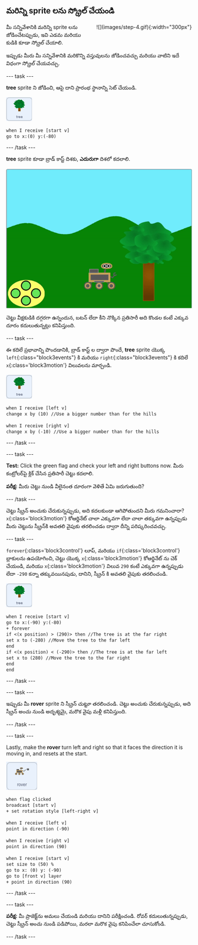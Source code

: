 ## మరిన్ని sprite లను స్క్రోల్ చేయండి

<div style="display: flex; flex-wrap: wrap">
<div style="flex-basis: 200px; flex-grow: 1; margin-right: 15px;">
మీ సన్నివేశానికి మరిన్ని sprite లను జోడించేటప్పుడు, ఇవి ఎడమ మరియు కుడికి కూడా స్క్రోల్ చేయాలి.
</div>
<div>
![](images/step-4.gif){:width="300px"}
</div>
</div>

ఇప్పుడు మీరు మీ సన్నివేశానికి మరికొన్ని వస్తువులను జోడించవచ్చు మరియు వాటిని ఇదే విధంగా స్క్రోల్ చేయవచ్చు.

--- task ---

**tree** sprite ని జోడించి, ఆపై దాని ప్రారంభ స్థానాన్ని సెట్ చేయండి.

![Tree sprite.](images/tree-sprite.png)
```blocks3
when I receive [start v]
go to x:(0) y:(-80)
```

--- /task ---

**tree** sprite కూడా బ్రాడ్ కాస్ట్ దిశకు, **ఎదురుగా** దిశలో కదలాలి.

![చెట్టు యొక్క యానిమేషన్ కుడి మరియు ఎడమకు కదులుతుంది, తద్వారా x కోఆర్డినేట్ మారుతున్నట్లు చూపుతుంది.](images/scrolling-tree.gif)

చెట్టు వీక్షకుడికి దగ్గరగా ఉన్నందున, బటన్ లేదా కీని నొక్కిన ప్రతిసారీ అది కొండల కంటే ఎక్కువ దూరం కదులుతున్నట్లు కనిపిస్తుంది.

--- task ---

ఈ కదిలే ప్రభావాన్ని పొందడానికి, బ్రాడ్ కాస్ట్ ల ద్వారా పొందే, **tree** sprite యొక్క `left`{:class="block3events"} కి మరియు `right`{:class="block3events"} కి కదిలే `x`{:class='block3motion'} విలువలను మార్చండి.

![Tree sprite.](images/tree-sprite.png)

```blocks3
when I receive [left v]
change x by (10) //Use a bigger number than for the hills

when I receive [right v]
change x by (-10) //Use a bigger number than for the hills
```

--- /task ---

--- task ---

**Test:** Click the green flag and check your left and right buttons now. మీరు కంట్రోలర్‌పై క్లిక్ చేసిన ప్రతిసారీ చెట్టు కదలాలి.

**పరీక్ష:** మీరు చెట్టు నుండి వీలైనంత దూరంగా వెళితే ఏమి జరుగుతుంది?

--- /task ---

చెట్టు స్క్రీన్ అంచుకు చేరుకున్నప్పుడు, అది కదలకుండా ఆగిపోతుందని మీరు గమనించారా? `x`{:class='block3motion'} కోఆర్డినేట్ చాలా ఎక్కువగా లేదా చాలా తక్కువగా ఉన్నప్పుడు మీరు చెట్టును స్క్రీన్‌కి అవతలి వైపుకు తరలించడం ద్వారా దీన్ని పరిష్కరించవచ్చు.

--- task ---

`forever`{:class='block3control'} లూప్, మరియు `if`{:class='block3control'} బ్లాకులను ఉపయోగించి, చెట్టు యొక్క `x`{:class='block3motion'} కోఆర్డినేట్ ను చెక్ చేయండి, మరియు `x`{:class='block3motion'} విలువ `290` కంటే ఎక్కువగా ఉన్నప్పుడు లేదా `-290` కన్నా తక్కువయినపుడు, దానిని, స్క్రీన్ కి అవతలి వైపుకు తరలించండి.

![Tree sprite.](images/tree-sprite.png)

```blocks3
when I receive [start v]
go to x:(-90) y:(-80)
+ forever
if <(x position) > (290)> then //The tree is at the far right
set x to (-280) //Move the tree to the far left
end
if <(x position) < (-290)> then //The tree is at the far left
set x to (280) //Move the tree to the far right
end
end
```

--- /task ---

--- task ---

ఇప్పుడు మీ **rover** sprite ని స్క్రీన్ చుట్టూ తరలించండి. చెట్టు అంచుకు చేరుకున్నప్పుడు, అది స్క్రీన్ అంచు నుండి అదృశ్యమై, మరొక వైపు మళ్లీ కనిపిస్తుంది.

--- /task ---

--- task ---

Lastly, make the **rover** turn left and right so that it faces the direction it is moving in, and resets at the start.

![Rover sprite.](images/rover-sprite.png)

```blocks3
when flag clicked
broadcast [start v]
+ set rotation style [left-right v]

when I receive [left v]
point in direction (-90)

when I receive [right v]
point in direction (90)

when I receive [start v]
set size to (50) %
go to x: (0) y: (-90)
go to [front v] layer
+ point in direction (90)
```

--- /task ---

--- task ---

**పరీక్ష:** మీ ప్రాజెక్ట్‌ను అమలు చేయండి మరియు దానిని పరీక్షించండి. రోవర్ కదులుతున్నప్పుడు, చెట్టు స్క్రీన్ అంచు నుండి పడిపోయి, మరలా మరొక వైపు కనిపించేలా చూసుకోండి.

--- /task ---
